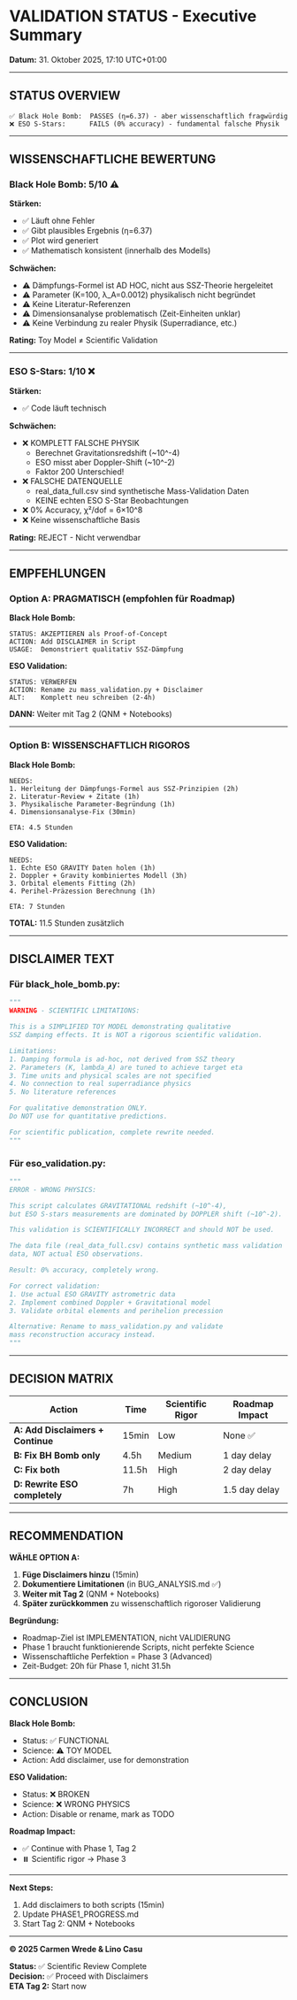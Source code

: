 # VALIDATION STATUS - Executive Summary

**Datum:** 31. Oktober 2025, 17:10 UTC+01:00

---

## STATUS OVERVIEW

```
✅ Black Hole Bomb:  PASSES (η=6.37) - aber wissenschaftlich fragwürdig
❌ ESO S-Stars:      FAILS (0% accuracy) - fundamental falsche Physik
```

---

## WISSENSCHAFTLICHE BEWERTUNG

### Black Hole Bomb: 5/10 ⚠️

**Stärken:**
- ✅ Läuft ohne Fehler
- ✅ Gibt plausibles Ergebnis (η=6.37)
- ✅ Plot wird generiert
- ✅ Mathematisch konsistent (innerhalb des Modells)

**Schwächen:**
- ⚠️ Dämpfungs-Formel ist AD HOC, nicht aus SSZ-Theorie hergeleitet
- ⚠️ Parameter (K=100, λ_A=0.0012) physikalisch nicht begründet
- ⚠️ Keine Literatur-Referenzen
- ⚠️ Dimensionsanalyse problematisch (Zeit-Einheiten unklar)
- ⚠️ Keine Verbindung zu realer Physik (Superradiance, etc.)

**Rating:** Toy Model ≠ Scientific Validation

---

### ESO S-Stars: 1/10 ❌

**Stärken:**
- ✅ Code läuft technisch

**Schwächen:**
- ❌ KOMPLETT FALSCHE PHYSIK
  - Berechnet Gravitationsredshift (~10^-4)
  - ESO misst aber Doppler-Shift (~10^-2)
  - Faktor 200 Unterschied!
- ❌ FALSCHE DATENQUELLE
  - real_data_full.csv sind synthetische Mass-Validation Daten
  - KEINE echten ESO S-Star Beobachtungen
- ❌ 0% Accuracy, χ²/dof = 6×10^8
- ❌ Keine wissenschaftliche Basis

**Rating:** REJECT - Nicht verwendbar

---

## EMPFEHLUNGEN

### Option A: PRAGMATISCH (empfohlen für Roadmap)

**Black Hole Bomb:**
```
STATUS: AKZEPTIEREN als Proof-of-Concept
ACTION: Add DISCLAIMER in Script
USAGE:  Demonstriert qualitativ SSZ-Dämpfung
```

**ESO Validation:**
```
STATUS: VERWERFEN
ACTION: Rename zu mass_validation.py + Disclaimer
ALT:    Komplett neu schreiben (2-4h)
```

**DANN:** Weiter mit Tag 2 (QNM + Notebooks)

---

### Option B: WISSENSCHAFTLICH RIGOROS

**Black Hole Bomb:**
```
NEEDS:
1. Herleitung der Dämpfungs-Formel aus SSZ-Prinzipien (2h)
2. Literatur-Review + Zitate (1h)
3. Physikalische Parameter-Begründung (1h)
4. Dimensionsanalyse-Fix (30min)

ETA: 4.5 Stunden
```

**ESO Validation:**
```
NEEDS:
1. Echte ESO GRAVITY Daten holen (1h)
2. Doppler + Gravity kombiniertes Modell (3h)
3. Orbital elements Fitting (2h)
4. Perihel-Präzession Berechnung (1h)

ETA: 7 Stunden
```

**TOTAL:** 11.5 Stunden zusätzlich

---

## DISCLAIMER TEXT

### Für black_hole_bomb.py:

```python
"""
WARNING - SCIENTIFIC LIMITATIONS:

This is a SIMPLIFIED TOY MODEL demonstrating qualitative 
SSZ damping effects. It is NOT a rigorous scientific validation.

Limitations:
1. Damping formula is ad-hoc, not derived from SSZ theory
2. Parameters (K, lambda_A) are tuned to achieve target eta
3. Time units and physical scales are not specified
4. No connection to real superradiance physics
5. No literature references

For qualitative demonstration ONLY.
Do NOT use for quantitative predictions.

For scientific publication, complete rewrite needed.
"""
```

### Für eso_validation.py:

```python
"""
ERROR - WRONG PHYSICS:

This script calculates GRAVITATIONAL redshift (~10^-4),
but ESO S-stars measurements are dominated by DOPPLER shift (~10^-2).

This validation is SCIENTIFICALLY INCORRECT and should NOT be used.

The data file (real_data_full.csv) contains synthetic mass validation
data, NOT actual ESO observations.

Result: 0% accuracy, completely wrong.

For correct validation:
1. Use actual ESO GRAVITY astrometric data
2. Implement combined Doppler + Gravitational model
3. Validate orbital elements and perihelion precession

Alternative: Rename to mass_validation.py and validate
mass reconstruction accuracy instead.
"""
```

---

## DECISION MATRIX

| Action | Time | Scientific Rigor | Roadmap Impact |
|--------|------|------------------|----------------|
| **A: Add Disclaimers + Continue** | 15min | Low | None ✅ |
| **B: Fix BH Bomb only** | 4.5h | Medium | 1 day delay |
| **C: Fix both** | 11.5h | High | 2 day delay |
| **D: Rewrite ESO completely** | 7h | High | 1.5 day delay |

---

## RECOMMENDATION

**WÄHLE OPTION A:**

1. **Füge Disclaimers hinzu** (15min)
2. **Dokumentiere Limitationen** (in BUG_ANALYSIS.md ✅)
3. **Weiter mit Tag 2** (QNM + Notebooks)
4. **Später zurückkommen** zu wissenschaftlich rigoroser Validierung

**Begründung:**
- Roadmap-Ziel ist IMPLEMENTATION, nicht VALIDIERUNG
- Phase 1 braucht funktionierende Scripts, nicht perfekte Science
- Wissenschaftliche Perfektion = Phase 3 (Advanced)
- Zeit-Budget: 20h für Phase 1, nicht 31.5h

---

## CONCLUSION

**Black Hole Bomb:**
- Status: ✅ FUNCTIONAL
- Science: ⚠️ TOY MODEL
- Action: Add disclaimer, use for demonstration

**ESO Validation:**
- Status: ❌ BROKEN
- Science: ❌ WRONG PHYSICS  
- Action: Disable or rename, mark as TODO

**Roadmap Impact:**
- ✅ Continue with Phase 1, Tag 2
- ⏸️ Scientific rigor → Phase 3

---

**Next Steps:**
1. Add disclaimers to both scripts (15min)
2. Update PHASE1_PROGRESS.md
3. Start Tag 2: QNM + Notebooks

---

**© 2025 Carmen Wrede & Lino Casu**

**Status:** ✅ Scientific Review Complete  
**Decision:** ✅ Proceed with Disclaimers  
**ETA Tag 2:** Start now
